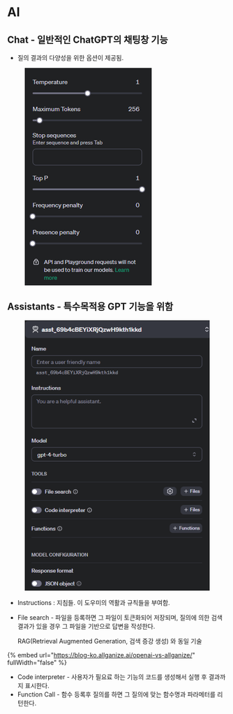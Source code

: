 # AI

## Chat - 일반적인 ChatGPT의 채팅창 기능

* 질의 결과의 다양성을 위한 옵션이 제공됨.

<figure><img src="../../.gitbook/assets/image.png" alt=""><figcaption></figcaption></figure>

## Assistants - 특수목적용 GPT 기능을 위함

<figure><img src="../../.gitbook/assets/image (1).png" alt=""><figcaption></figcaption></figure>

* Instructions : 지침들. 이 도우미의 역활과 규칙들을 부여함.
*   File search - 파일을 등록하면 그 파일이 토큰화되어 저장되며, 질의에 의한 검색결과가 있을 경우 그 파일을 기반으로 답변을 작성한다.&#x20;

    RAG(Retrieval Augmented Generation, 검색 증강 생성) 와 동일 기술

{% embed url="https://blog-ko.allganize.ai/openai-vs-allganize/" fullWidth="false" %}

* Code interpreter - 사용자가 필요료 하는 기능의 코드를 생성해서 실행 후 결과까지 표시한다.
* Function Call - 함수 등록후 질의를 하면 그 질의에 맞는 함수명과 파라메터를 리턴한다.&#x20;
